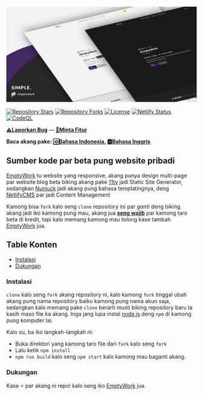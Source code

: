 ![EmptyWork's Personal Website](src/assets/images/emptywork.github.io-header.jpg)

[![Repository Stars](https://img.shields.io/github/stars/EmptyWork/emptywork.github.io?style=for-the-badge)]()
[![Repository Forks](https://img.shields.io/github/forks/EmptyWork/emptywork.github.io?style=for-the-badge)]()
[![License](https://img.shields.io/github/license/EmptyWork/emptywork.github.io?style=for-the-badge)](https://github.com/EmptyWork/emptywork.github.io/blob/master/LICENSE)
[![Netlify Status](https://img.shields.io/netlify/08d2d578-7470-4e65-8067-93ab5e09f671?style=for-the-badge)](https://app.netlify.com/sites/emptywork/deploys)
[![CodeQL](https://img.shields.io/github/workflow/status/EmptyWork/emptywork.github.io/CodeQL?event=push&style=for-the-badge)](https://github.com/EmptyWork/emptywork.github.io/actions/workflows/codeql-analysis.yml)

[**⚠Laporkan Bug**](https://github.com/EmptyWork/emptywork.github.io/issues/new) — [**📧Minta Fitur**](https://github.com/EmptyWork/emptywork.github.io/issues/new)

**Baca akang pake: [🆔Bahasa Indonesia](README.id-ID.md), [🅰Bahasa Inggris](README.md)**

## Sumber kode par beta pung website pribadi

[EmptyWork](https://emptywork.github.io) tu website yang responsive, akang punya design multi-page par website blog beta biking akang pake [11ty](https://www.11ty.dev/) jadi Static Site Generator, sedangkan [Nunjuck](https://mozilla.github.io/nunjucks/templating.html) jadi akang pung bahasa templatingnya, deng [NetlifyCMS](https://www.netlifycms.org/) par jadi Content Management

Kamong bisa `fork` kalo seng `clone` repository ini par _ganti_ deng biking akang jadi iko kamong pung mau, akang jua [**seng wajib**](https://github.com/EmptyWork/emptywork.github.io/blob/master/LICENSE) par kamong taro beta di kredit, tapi kalo memang kamong mau tolong kase tambah [EmptyWork](https://github.com/EmptyWork) jua.

## Table Konten

- [Instalasi](#instalasi)
- [Dukungan](#dukungan)

### Instalasi

`clone` kalo seng `fork` akang repository ni, kalo kamong `fork` tinggal ubah akang pung nama repository baiko kamong pung nama akun saja, sedangkan kalo memang pake `clone` berarti musti biking repository baru la kasih maso file ka akang. Inga jang lupa instal [node.js](https://nodejs.org) deng `npm` di kamong pung komputer lai.

Kalo su, ba iko langkah-langkah ni:

- Buka direktori yang kamong taro file dari `fork` kalo seng `fork`
- Lalu ketik `npm install`
- `npm run build` kalo seng `npm start` kalo kamong mau baganti akang.

### Dukungan

Kase ⭐ par akang ni repo! kalo seng iko [EmptyWork](https://github.com/EmptyWork) jua.

